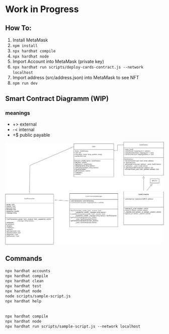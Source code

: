 # Work in Progress

## How To:
1. Install MetaMask
2. ```npm install```
3. ```npx hardhat compile```
4. ```npx hardhat node```
5. Import Account into MetaMask (private key)
6. ```npx hardhat run scripts/deploy-cards-contract.js --network localhost```
7. Import address (src/address.json) into MetaMask to see NFT
8. ```npm run dev```

## Smart Contract Diagramm (WIP)
### meanings
- +> external
- -< internal
- +$ public payable

![smart-contract](cards_diagramm.jpg)


## Commands
```shell
npx hardhat accounts
npx hardhat compile
npx hardhat clean
npx hardhat test
npx hardhat node
node scripts/sample-script.js
npx hardhat help


npx hardhat compile
npx hardhat node
npx hardhat run scripts/sample-script.js --network localhost
```
